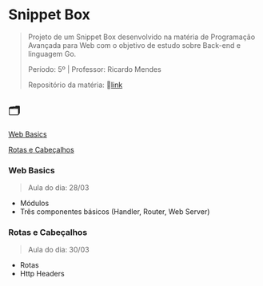 # Snippet Box

> Projeto de um Snippet Box desenvolvido na matéria de Programação Avançada para Web com o objetivo de estudo sobre Back-end e linguagem Go.
>
> Período: 5º | Professor: Ricardo Mendes 
> 
> Repositório da matéria: 🔗[link](https://github.com/rmcs87/cc5m_2022_1)


## 🗂️ 

[Web Basics](#web-basics)

[Rotas e Cabeçalhos](#rotas-e-cabeçalhos)



### Web Basics
> Aula do dia: 28/03

+ Módulos 
+ Três componentes básicos (Handler, Router, Web Server)

### Rotas e Cabeçalhos
> Aula do dia: 30/03

+ Rotas
+ Http Headers
